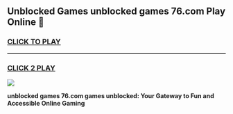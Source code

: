 
## Unblocked Games unblocked games 76.com Play Online 👋
<h3>
<a href="https://news.freeplayer.one?title=unblocked_games_76.com&ref=17F">CLICK TO PLAY</a></h3>
<hr>

<h3>
<a href="https://news.freeplayer.one?title=unblocked_games_76.com&ref=17F">CLICK 2 PLAY</a>
  
</h3>

<a href="https://news.freeplayer.one?title=unblocked_games_76.com&ref=17F/"><img src="https://clearcache.store/games.png"></a>


**unblocked games 76.com games unblocked: Your Gateway to Fun and Accessible Online Gaming**
